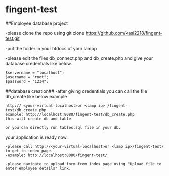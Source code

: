 # fingent-test


##Employee database project

-please clone the repo using git clone https://github.com/kasi2218/fingent-test.git 

-put the folder in your htdocs of your lampp

-please edit the files db_connect.php and db_create.php and give your database credentials like below.

    $servername = "localhost";
    $username = "root";
    $password = "1234";

##database creation##
-after giving credentials you can call the file db_create like below example 

    http:// <your-virtual-localhost>or <lamp ip> /fingent-test/db_create.php 
    example: http://localhost:8080/fingent-test/db_create.php
    this will create db and table.

    or you can directly run tables.sql file in your db.

your application is ready now.

    -please call http://<your-virtual-localhost>or <lamp ip>/fingent-test/ to get to index page. 
    -example: http://localhost:8080/fingent-test/

    -please navigate to upload form from index page using "Upload file to enter employee details" link. 

